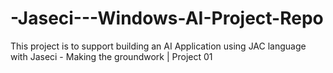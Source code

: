 # -Jaseci---Windows-AI-Project-Repo
This project is to support building an AI Application using JAC language with Jaseci - Making the groundwork | Project 01
